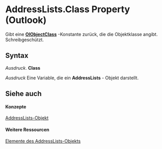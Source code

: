 
# AddressLists.Class Property (Outlook)

Gibt eine  **[OlObjectClass](33d724b3-df3c-2a7f-a80f-93b66d96f588.md)** -Konstante zurück, die die Objektklasse angibt. Schreibgeschützt.


## Syntax

 _Ausdruck_. **Class**

 _Ausdruck_ Eine Variable, die ein **AddressLists** - Objekt darstellt.


## Siehe auch


#### Konzepte


[AddressLists-Objekt](b8c5ce75-3030-0179-45bb-f44fe6628074.md)
#### Weitere Ressourcen


[Elemente des AddressLists-Objekts](http://msdn.microsoft.com/library/2bb25976-ba23-65c6-424b-d5528cc06c30%28Office.15%29.aspx)
